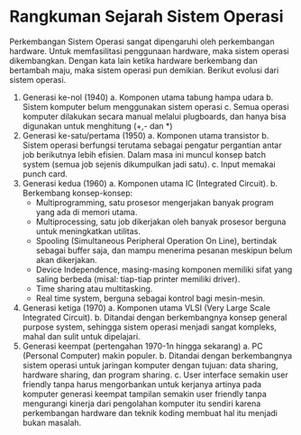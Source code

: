 # Rangkuman Sejarah Sistem Operasi

Perkembangan Sistem Operasi sangat dipengaruhi oleh perkembangan hardware. Untuk memfasilitasi penggunaan hardware, maka sistem operasi dikembangkan. Dengan kata lain ketika hardware berkembang dan bertambah maju, maka sistem operasi pun demikian.
Berikut evolusi dari sistem operasi.

1. Generasi ke-nol (1940)
   a. Komponen utama tabung hampa udara
   b. Sistem komputer belum menggunakan sistem operasi
   c. Semua operasi komputer dilakukan secara manual melalui plugboards, dan hanya bisa digunakan untuk menghitung (+,- dan \*)
2. Generasi ke-satu/pertama (1950)
   a. Komponen utama transistor
   b. Sistem operasi berfungsi terutama sebagai pengatur pergantian antar job berikutnya lebih efisien. Dalam masa ini muncul konsep batch system (semua job sejenis dikumpulkan jadi satu).
   c. Input memakai punch card.
3. Generasi kedua (1960)
   a. Komponen utama IC (Integrated Circuit).
   b. Berkembang konsep-konsep:
   - Multiprogramming, satu prosesor mengerjakan banyak program yang ada di memori utama.
   - Multiprocessing, satu job dikerjakan oleh banyak prosesor berguna untuk meningkatkan utilitas.
   - Spooling (Simultaneous Peripheral Operation On Line), bertindak sebagai buffer saja, dan mampu menerima pesanan meskipun belum akan dikerjakan.
   - Device Independence, masing-masing komponen memiliki sifat yang saling berbeda (misal: tiap-tiap printer memiliki driver).
   - Time sharing atau multitasking.
   - Real time system, berguna sebagai kontrol bagi mesin-mesin.
4. Generasi ketiga (1970)
   a. Komponen utama VLSI (Very Large Scale Integrated Circuit).
   b. Ditandai dengan berkembangnya konsep general purpose system, sehingga sistem operasi menjadi sangat kompleks, mahal dan sulit untuk dipelajari.
5. Generasi keempat (pertengahan 1970-1n hingga sekarang)
   a. PC (Personal Computer) makin populer.
   b. Ditandai dengan berkembangnya sistem operasi untuk jaringan komputer dengan tujuan: data sharing, hardware sharing, dan program sharing.
   c. User interface semakin user friendly tanpa harus mengorbankan untuk kerjanya artinya pada komputer generasi keempat tampilan semakin user friendly tanpa mengurangi kinerja dari pengolahan komputer itu sendiri karena perkembangan hardware dan teknik koding membuat hal itu menjadi bukan masalah.
